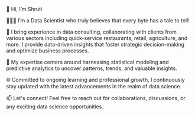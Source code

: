 
👋 Hi, I’m Shruti

👩🏻‍💻 I’m a Data Scientist who truly believes that every byte has a tale to tell!

💼 I bring experience in data consulting, collaborating with clients from various sectors including quick-service restaurants, retail, agriculture, and more. I provide data-driven insights that foster strategic decision-making and optimize business processes.

🔬 My expertise centers around harnessing statistical modeling and predictive analytics to uncover patterns, trends, and valuable insights.

🌐 Committed to ongoing learning and professional growth, I continuously stay updated with the latest advancements in the realm of data science.

📫 Let's connect! Feel free to reach out for collaborations, discussions, or any exciting data science opportunities.


<!---
ShrutiTelang8/ShrutiTelang8 is a ✨ special ✨ repository because its `README.md` (this file) appears on your GitHub profile.
You can click the Preview link to take a look at your changes.
--->
